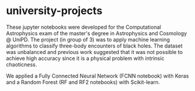 # university-projects

These jupyter notebooks were developed for the Computational Astrophysics exam of the master's degree in Astrophysics and Cosmology @ UniPD.
The project (in group of 3) was to apply machine learning algorithms to classify three-body encounters of black holes. The dataset was unbalanced and previous work suggested
that it was not possible to achieve high accuracy since it is a physical problem with intrinsic chaoticness.

We applied a Fully Connected Neural Network (FCNN notebook) with Keras and a Random Forest (RF and RF2 notebooks) with Scikit-learn.
